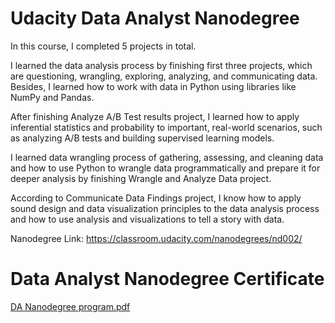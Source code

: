 # Udacity Data Analyst Nanodegree
In this course, I completed 5 projects in total.

I learned the data analysis process by finishing first three projects, which are questioning, wrangling, exploring, analyzing, and communicating data. Besides, I learned how to work with data in Python using libraries like NumPy and Pandas.

After finishing Analyze  A/B Test results project, I learned how to apply inferential statistics and probability to important, real-world scenarios, such as analyzing A/B tests and building supervised learning models.

I learned data wrangling process of gathering, assessing, and cleaning data and how to use Python to wrangle data programmatically and prepare it for deeper analysis by finishing Wrangle and Analyze Data project.

According to Communicate Data Findings project, I know how to apply sound design and data visualization principles to the data analysis process and how to use analysis and visualizations to tell a story with data.

Nanodegree Link:
https://classroom.udacity.com/nanodegrees/nd002/
# Data Analyst Nanodegree Certificate
[DA Nanodegree program.pdf](https://github.com/Nikki742/Udacity/files/6914554/DA.Nanodegree.program.pdf)
